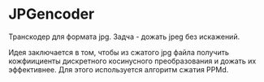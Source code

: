 # JPGencoder
Транскодер для формата jpg. Задча - дожать jpeg без искажений.

Идея заключается в том, чтобы из сжатого jpg файла получить кожфиициенты дискретного косинусного преобразования и дожать их эффективнее. Для этого используется алгоритм сжатия PPMd.
